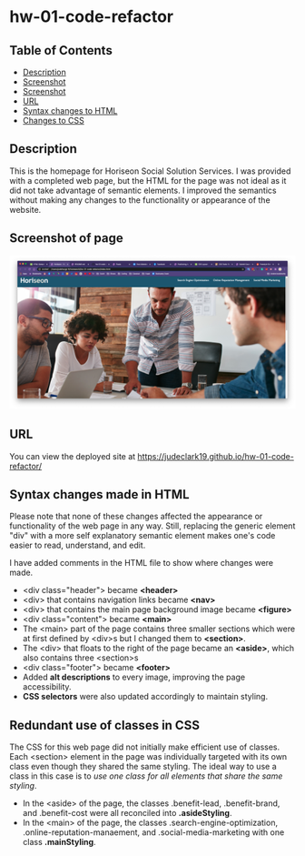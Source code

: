 # hw-01-code-refactor

## Table of Contents

* [Description](#Description)
* [Screenshot](#Screenshot-of-page)
* [Screenshot](#Screenshot-of-page)
* [URL](#URL)
* [Syntax changes to HTML](#Syntax-changes-made-in-HTML)
* [Changes to CSS](#Redundant-use-of-classes-in-CSS)

## Description 

This is the homepage for Horiseon Social Solution Services. I was provided with a completed web page, but the HTML for the page was not ideal as it did not take advantage of semantic elements. I improved the semantics without making any changes to the functionality or appearance of the website.

## Screenshot of page
![Image of Screenshot](./assets/images/Horiseon_screenshot.png)

## URL

You can view the deployed site at https://judeclark19.github.io/hw-01-code-refactor/

## Syntax changes made in HTML

Please note that none of these changes affected the appearance or functionality of the web page in any way. Still, replacing the generic element "div" with a more self explanatory semantic element makes one's code easier to read, understand, and edit.

I have added comments in the HTML file to show where changes were made.

* &lt;div class="header"&gt; became **&lt;header&gt;**
* &lt;div&gt; that contains navigation links became **&lt;nav&gt;**
* &lt;div&gt; that contains the main page background image became **&lt;figure&gt;**
* &lt;div class="content"&gt; became **&lt;main&gt;**
* The &lt;main&gt; part of the page contains three smaller sections which were at first defined by &lt;div&gt;s but I changed them to **&lt;section&gt;**.
* The &lt;div&gt; that floats to the right of the page became an **&lt;aside&gt;**, which also contains three &lt;section&gt;s
* &lt;div class="footer"&gt; became **&lt;footer&gt;**
* Added **alt descriptions** to every image, improving the page accessibility.
* **CSS selectors** were also updated accordingly to maintain styling.

## Redundant use of classes in CSS
The CSS for this web page did not initially make efficient use of classes. Each &lt;section&gt; element in the page was individually targeted with its own class even though they shared the same styling. The ideal way to use a class in this case is to _use one class for all elements that share the same styling_. 

* In the &lt;aside&gt; of the page, the classes .benefit-lead, .benefit-brand, and .benefit-cost were all reconciled into **.asideStyling**.
* In the &lt;main&gt; of the page, the classes .search-engine-optimization, .online-reputation-manaement, and .social-media-marketing with one class **.mainStyling**.

